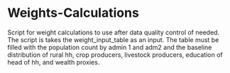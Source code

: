 # Weights-Calculations
Script for weight calculations to use after data quality control of needed.
The script is takes the weight_input_table as an input. The table must be filled with the population count by admin 1 and adm2 and the baseline distribution of rural hh, crop producers, livestock producers, education of head of hh, and wealth proxies.
